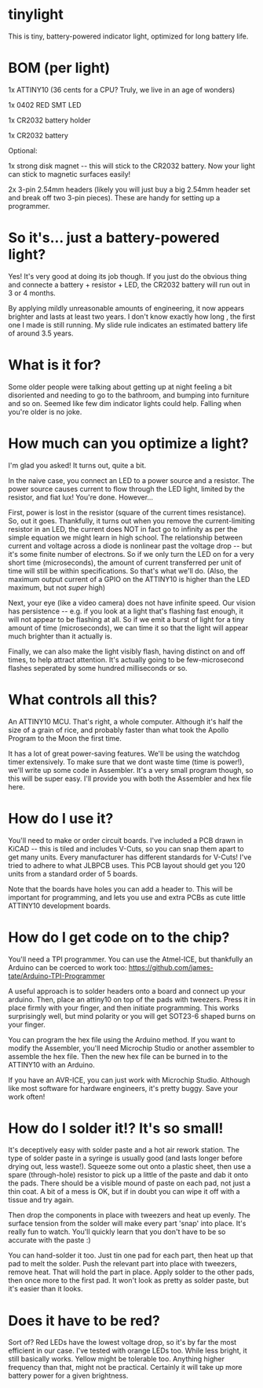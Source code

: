 # tinylight
This is tiny, battery-powered indicator light, optimized for long battery life.

# BOM (per light)

1x ATTINY10 (36 cents for a CPU? Truly, we live in an age of wonders)

1x 0402 RED SMT LED

1x CR2032 battery holder

1x CR2032 battery

Optional:

1x strong disk magnet -- this will stick to the CR2032 battery. Now your light can stick to magnetic surfaces easily!

2x 3-pin 2.54mm headers (likely you will just buy a big 2.54mm header set and break off two 3-pin pieces). These are handy for setting up a programmer.

# So it's... just a battery-powered light?
Yes! It's very good at doing its job though. If you just do the obvious thing and connecte a battery + resistor + LED, the CR2032 battery will run out in 3 or 4 months.

By applying mildly unreasonable amounts of engineering, it now appears brighter and lasts at least two years. I don't know exactly how long , the first one I made is still running. My slide rule indicates an estimated battery life of around 3.5 years.

# What is it for?
Some older people were talking about getting up at night feeling a bit disoriented and needing to go to the bathroom, and bumping into furniture and so on. Seemed like few dim indicator lights could help. Falling when you're older is no joke.

# How much can you optimize a light?
I'm glad you asked! It turns out, quite a bit.

In the naive case, you connect an LED to a power source and a resistor. The power source causes current to flow through the LED light, limited by the resistor, and fiat lux! You're done. However...

First, power is lost in the resistor (square of the current times resistance). So, out it goes. Thankfully, it turns out when you remove the current-limiting resistor in an LED, the current does NOT in fact go to infinity as per the simple equation we might learn in high school. The relationship between current and voltage across a diode is nonlinear past the voltage drop -- but it's some finite number of electrons. So if we only turn the LED on for a very short time (microseconds), the amount of current transferred per unit of time will still be within specifications. So that's what we'll do. (Also, the maximum output current of a GPIO on the ATTINY10 is higher than the LED maximum, but not *super* high)

Next, your eye (like a video camera) does not have infinite speed. Our vision has persistence -- e.g. if you look at a light that's flashing fast enough, it will not appear to be flashing at all. So if we emit a burst of light for a tiny amount of time (microseconds), we can time it so that the light will appear much brighter than it actually is.

Finally, we can also make the light visibly flash, having distinct on and off times, to help attract attention. It's actually going to be few-microsecond flashes seperated by some hundred milliseconds or so.

# What controls all this?

An ATTINY10 MCU. That's right, a whole computer. Although it's half the size of a grain of rice, and probably faster than what took the Apollo Program to the Moon the first time.

It has a lot of great power-saving features. We'll be using the watchdog timer extensively. To make sure that we dont waste time (time is power!), we'll write up some code in Assembler. It's a very small program though, so this will be super easy. I'll provide you with both the Assembler and hex file here.

# How do I use it?

You'll need to make or order circuit boards. I've included a PCB drawn in KiCAD -- this is tiled and includes V-Cuts, so you can snap them apart to get many units. Every manufacturer has different standards for V-Cuts! I've tried to adhere to what JLBPCB uses. This PCB layout should get you 120 units from a standard order of 5 boards.

Note that the boards have holes you can add a header to. This will be important for programming, and lets you use and extra PCBs as cute little ATTINY10 development boards.

# How do I get code on to the chip?

You'll need a TPI programmer. You can use the Atmel-ICE, but thankfully an Arduino can be coerced to work too: https://github.com/james-tate/Arduino-TPI-Programmer

A useful approach is to solder headers onto a board and connect up your arduino. Then, place an attiny10 on top of the pads with tweezers. Press it in place firmly with your finger, and then initiate programming. This works surprisingly well, but mind polarity or you will get SOT23-6 shaped burns on your finger.

You can program the hex file using the Arduino method. If you want to modify the Assembler, you'll need Microchip Studio or another assembler to assemble the hex file. Then the new hex file can be burned in to the ATTINY10 with an Arduino.

If you have an AVR-ICE, you can just work with Microchip Studio. Although like most software for hardware engineers, it's pretty buggy. Save your work often!

# How do I solder it!? It's so small!

It's deceptively easy with solder paste and a hot air rework station. The type of solder paste in a syringe is usually good (and lasts longer before drying out, less waste!). Squeeze some out onto a plastic sheet, then use a spare (through-hole) resistor to pick up a little of the paste and dab it onto the pads. There should be a visible mound of paste on each pad, not just a thin coat. A bit of a mess is OK, but if in doubt you can wipe it off with a tissue and try again.

Then drop the components in place with tweezers and heat up evenly. The surface tension from the solder will make every part 'snap' into place. It's really fun to watch. You'll quickly learn that you don't have to be so accurate with the paste :)

You can hand-solder it too. Just tin one pad for each part, then heat up that pad to melt the solder. Push the relevant part into place with tweezers, remove heat. That will hold the part in place. Apply solder to the other pads, then once more to the first pad. It won't look as pretty as solder paste, but it's easier than it looks.

# Does it have to be red?

Sort of? Red LEDs have the lowest voltage drop, so it's by far the most efficient in our case. I've tested with orange LEDs too. While less bright, it still basically works. Yellow might be tolerable too. Anything higher frequency than that, might not be practical. Certainly it will take up more battery power for a given brightness.
